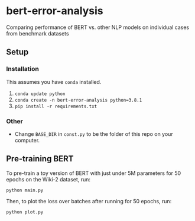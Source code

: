 # bert-error-analysis

Comparing performance of BERT vs. other NLP models on individual cases from benchmark datasets

## Setup

### Installation

This assumes you have `conda` installed.

1. `conda update python`
2. `conda create -n bert-error-analysis python=3.8.1`
3. `pip install -r requirements.txt`

### Other

* Change `BASE_DIR` in `const.py` to be the folder of this repo on your computer.

## Pre-training BERT

To pre-train a toy version of BERT with just under 5M parameters for 50 epochs on the Wiki-2 
dataset, run:

```
python main.py
```

Then, to plot the loss over batches after running for 50 epochs, run:

```
python plot.py
```

